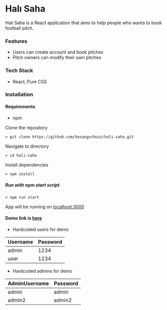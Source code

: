 # Halı Saha
Halı Saha is a React application that aims to help 
people who wants to book football pitch.

### Features
- Users can create account and book pitches
- Pitch owners can modify their own pitches


### Tech Stack

- React, Pure CSS


### Installation

#### Requirements
- npm

Clone the repository

`> git clone https://github.com/hasangurbuzz/hali-saha.git`

Navigate to directory

`> cd hali-saha`

Install dependencies

`> npm install`

##### Run with npm start script

`> npm run start`

App will be running on [localhost:3000](https://localhost:3000)

#### Demo link is [here](https://hali-saha.vercel.app/)


- Hardcoded users for demo

| Username    | Password    |
| ----------- | ----------- |
| admin       | 1234        |
| user        | 1234        |


- Hardcoded admins for demo

| AdminUsername | Password    |
| -----------   | ----------- |
| admin         | admin       |
| admin2        | admin2      |

